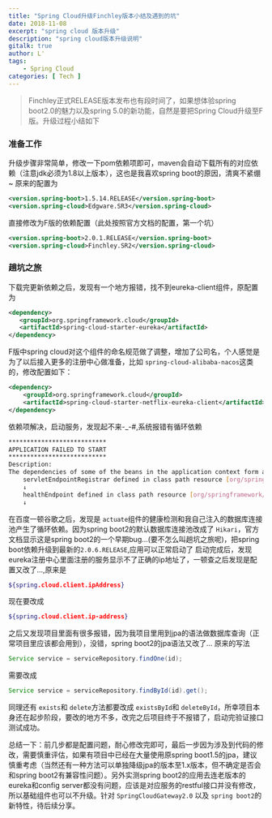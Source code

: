 ```yaml
---
title: "Spring Cloud升级Finchley版本小结及遇到的坑"
date: 2018-11-08
excerpt: "spring cloud 版本升级"
description: "spring cloud版本升级说明"
gitalk: true
author: L'
tags:
    - Spring Cloud
categories: [ Tech ]
---
```

>Finchley正式RELEASE版本发布也有段时间了，如果想体验spring boot2.0的魅力以及spring 5.0的新功能，自然是要把Spring Cloud升级至F版。升级过程小结如下

### 准备工作
升级步骤非常简单，修改一下pom依赖项即可，maven会自动下载所有的对应依赖（注意jdk必须为1.8以上版本），这也是我喜欢spring boot的原因，清爽不紧绷~
原来的配置为
```xml
<version.spring-boot>1.5.14.RELEASE</version.spring-boot>
<version.spring-cloud>Edgware.SR3</version.spring-cloud>
```
直接修改为F版的依赖配置（此处按照官方文档的配置，第一个坑）
```xml
<version.spring-boot>2.0.1.RELEASE</version.spring-boot>
<version.spring-cloud>Finchley.SR2</version.spring-cloud>
```
### 趟坑之旅
下载完更新依赖之后，发现有一个地方报错，找不到eureka-client组件，原配置为
```xml
<dependency>
   <groupId>org.springframework.cloud</groupId>
   <artifactId>spring-cloud-starter-eureka</artifactId>
</dependency>
```
F版中spring cloud对这个组件的命名规范做了调整，增加了公司名，个人感觉是为了以后接入更多的注册中心做准备，比如 `spring-cloud-alibaba-nacos`这类的，修改配置如下：
```xml
<dependency>
    <groupId>org.springframework.cloud</groupId>
    <artifactId>spring-cloud-starter-netflix-eureka-client</artifactId>
</dependency>
```
依赖项解决，启动服务，发现起不来-_-#,系统报错有循环依赖
```bash
***************************
APPLICATION FAILED TO START
***************************
Description:
The dependencies of some of the beans in the application context form a cycle:
    servletEndpointRegistrar defined in class path resource [org/springframework/boot/actuate/autoconfigure/endpoint/web/ServletEndpointManagementContextConfiguration.class]
    ↓
    healthEndpoint defined in class path resource [org/springframework/boot/actuate/autoconfigure/health/HealthEndpointConfiguration.class]
    ↓
```
在百度一顿谷歌之后，发现是 `actuate`组件的健康检测和我自己注入的数据库连接池产生了循环依赖。因为spring boot2的默认数据库连接池改成了 `Hikari`，官方文档显示这是spring boot2的一个早期bug...(要不怎么叫趟坑之旅呢)，把spring boot依赖升级到最新的`2.0.6.RELEASE`,应用可以正常启动了
启动完成后，发现eureka注册中心里面注册的服务显示不了正确的ip地址了，一顿查之后发现是配置又改了...,原来是
```bash
${spring.cloud.client.ipAddress}
```
现在要改成
```bash
${spring.cloud.client.ip-address}
```
之后又发现项目里面有很多报错，因为我项目里用到jpa的语法做数据库查询（正常项目里应该都会用到），没错，spring boot2的jpa语法又改了...
原来的写法
```java
Service service = serviceRepository.findOne(id);
```
需要改成
```java
Service service = serviceRepository.findById(id).get();
```
同理还有 `exists`和 `delete`方法都要改成 `existsById`和 `deleteById`，所幸项目本身还在起步阶段，要改的地方不多，改完之后项目终于不报错了，启动完验证接口测试成功。

总结一下：前几步都是配置问题，耐心修改完即可，最后一步因为涉及到代码的修改，需要慎重评估，如果有项目中已经在大量使用原spring boot1.5的jpa，建议慎重考虑（当然还有一种方法可以单独降级jpa的版本至1.x版本，但不确定是否会和spring boot2有兼容性问题）。另外实测spring boot2的应用去连老版本的eureka和config server都没有问题，应该是对应服务的restful接口并没有修改，所以基础组件也可以不升级。针对 `SpringCloudGateway2.0` 以及 `spring boot2`的新特性，待后续分享。